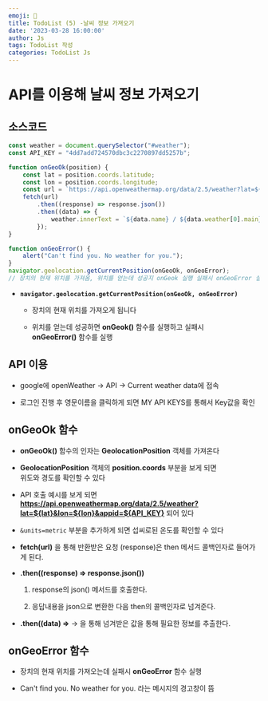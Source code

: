 ```yaml
---
emoji: 🧢
title: TodoList (5) -날씨 정보 가져오기
date: '2023-03-28 16:00:00'
author: Js 
tags: TodoList 작성 
categories: TodoList Js 
---
```

# API를 이용해 날씨 정보 가져오기 

## 소스코드 


```js
const weather = document.querySelector("#weather");
const API_KEY = "4dd7add724570dbc3c2270897dd5257b";

function onGeoOk(position) {
    const lat = position.coords.latitude;
    const lon = position.coords.longitude;
    const url = `https://api.openweathermap.org/data/2.5/weather?lat=${lat}&lon=${lon}&appid=${API_KEY}&units=metric`;
    fetch(url)
        .then((response) => response.json())
        .then((data) => {
            weather.innerText = `${data.name} / ${data.weather[0].main} / ${data.main.temp} `;
        });
}

function onGeoError() {
    alert("Can't find you. No weather for you.");
}
navigator.geolocation.getCurrentPosition(onGeoOk, onGeoError);
// 장치의 현재 위치를 가져옴, 위치를 얻는데 성공지 onGeok 실행 실패시 onGeoError 실행  
```

+ **`navigator.geolocation.getCurrentPosition(onGeoOk, onGeoError)`** 

     + 장치의 현재 위치를 가져오게 됩니다 

     + 위치를 얻는데 성공하면 **onGeok()** 함수를 실행하고 실패시   
        **onGeoError()** 함수를 실행 

## API 이용 

+ google에 openWeather -> API -> Current weather data에 접속

+ 로그인 진행 후 영문이름을 클릭하게 되면 MY API KEYS를 통해서 Key값을 확인 


## onGeoOk 함수 

+ **onGeoOk()** 함수의 인자는 **GeolocationPosition** 객체를 가져온다 

+ **GeolocationPosition** 객체의 **position.coords** 부분을 보게 되면   
   위도와 경도를 확인할 수 있다 

+ API 호출 예시를 보게 되면 **https://api.openweathermap.org/data/2.5/weather?lat=${lat}&lon=${lon}&appid=${API_KEY}** 되어 있다 

+ `&units=metric` 부분을 추가하게 되면 섭씨로된 온도를 확인할 수 있다 

+ **fetch(url)** 을 통해 반환받은 요청 (response)은 then 메서드 콜백인자로 들어가게 된다.    

+  **.then((response) => response.json())**   
  
    1. response의 json() 메서드를 호출한다.   
  
    2. 응답내용을 json으로 변환한 다음 then의 콜백인자로 넘겨준다.   

+ **.then((data) =>**  -> 을 통해 넘겨받은 값을 통해 필요한 정보를 추출한다. 


## onGeoError 함수 

+ 장치의 현재 위치를 가져오는데 실패시 **onGeoError** 함수 실행 

+ Can't find you. No weather for you. 라는 메시지의 경고창이 뜸 

```toc

```